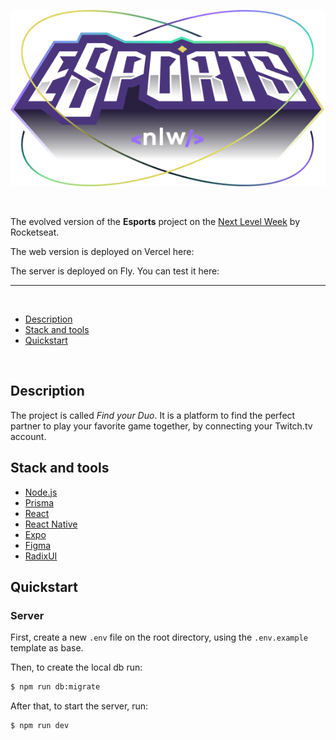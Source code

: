<p align="center">
<img src="./web/src/assets/logo-nlw-esports.svg" alt="Next Level Week Esports Logo"/></p>

<br>

The evolved version of the **Esports** project on the [Next Level Week](https://lp.rocketseat.com.br/nlw) by Rocketseat.

The web version is deployed on Vercel here:



The server is deployed on Fly. You can test it here: 



<hr>
<br>

  - [Description](#description)
  - [Stack and tools](#stack-and-tools)
  - [Quickstart](#quickstart)

<br>

## Description

The project is called *Find your Duo*.
It is a platform to find the perfect partner to play your favorite game together, by connecting your Twitch.tv account.


## Stack and tools
* [Node.js](https://nodejs.org/en/)
* [Prisma](https://www.prisma.io/)
* [React](https://reactjs.org/)
* [React Native](https://reactnative.dev/)
* [Expo](https://expo.dev/)
* [Figma](https://www.figma.com/)
* [RadixUI](https://www.radix-ui.com/)


## Quickstart

### Server

First, create a new ``.env`` file on the root directory, using the `.env.example` template as base.

Then, to create the local db run:
```sh
$ npm run db:migrate
```

After that, to start the server, run:
```sh
$ npm run dev
```
